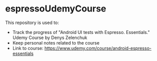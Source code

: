 # espressoUdemyCourse

This repository is used to:

* Track the progress of "Android UI tests with Espresso. Essentials." Udemy Course by Denys Zelenchuk
* Keep personal notes related to the course
* Link to course: https://www.udemy.com/course/android-espresso-essentials
